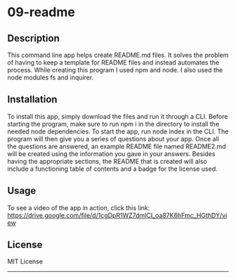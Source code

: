 # 09-readme

## Description

This command line app helps create README.md files. It solves the problem of having to keep a template for README files and instead automates the process. While creating this program
I used npm and node. I also used the node modules fs and inquirer.

## Installation

To install this app, simply download the files and run it through a CLI. Before starting the program, make sure to run npm i in the directory to install the needed node dependencies.
To start the app, run node index in the CLI. The program will then give you a series of questions about your app. Once all the questions are answered, an example README file named README2.md
will be created using the information you gave in your answers. Besides having the appropriate sections, the README that is created will also include a functioning table of contents
and a badge for the license used.

## Usage

To see a video of the app in action, click this link: https://drive.google.com/file/d/1cgDpR1WZ7dmlCI_oa87K6hFmc_HGthDY/view

## License

MIT License

---